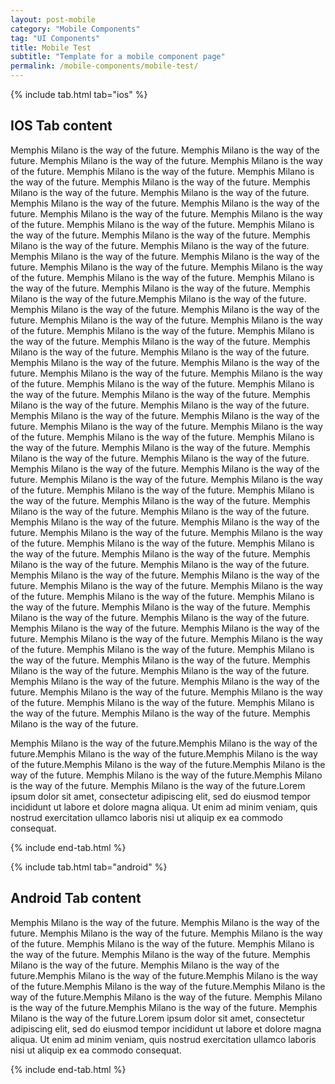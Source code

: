 ```yaml
---
layout: post-mobile
category: "Mobile Components"
tag: "UI Components"
title: Mobile Test
subtitle: "Template for a mobile component page"
permalink: /mobile-components/mobile-test/
---
```



<!-- iOS Tab -->
{% include tab.html tab="ios" %}

## IOS Tab content
Memphis Milano is the way of the future. Memphis Milano is the way of the future.
Memphis Milano is the way of the future.
Memphis Milano is the way of the future.
Memphis Milano is the way of the future.
Memphis Milano is the way of the future.
Memphis Milano is the way of the future.
Memphis Milano is the way of the future.
Memphis Milano is the way of the future.
Memphis Milano is the way of the future.
Memphis Milano is the way of the future.
Memphis Milano is the way of the future.
Memphis Milano is the way of the future.
Memphis Milano is the way of the future.
Memphis Milano is the way of the future.
Memphis Milano is the way of the future.
Memphis Milano is the way of the future.
Memphis Milano is the way of the future.
Memphis Milano is the way of the future.
Memphis Milano is the way of the future.
Memphis Milano is the way of the future.
Memphis Milano is the way of the future.
Memphis Milano is the way of the future.
Memphis Milano is the way of the future.
Memphis Milano is the way of the future.
Memphis Milano is the way of the future.Memphis Milano is the way of the future.
Memphis Milano is the way of the future.
Memphis Milano is the way of the future.
Memphis Milano is the way of the future.
Memphis Milano is the way of the future.
Memphis Milano is the way of the future.
Memphis Milano is the way of the future. Memphis Milano is the way of the future.
Memphis Milano is the way of the future.
Memphis Milano is the way of the future.
Memphis Milano is the way of the future.
Memphis Milano is the way of the future.
Memphis Milano is the way of the future.
Memphis Milano is the way of the future.
Memphis Milano is the way of the future.
Memphis Milano is the way of the future.
Memphis Milano is the way of the future.
Memphis Milano is the way of the future.
Memphis Milano is the way of the future.
Memphis Milano is the way of the future.
Memphis Milano is the way of the future.
Memphis Milano is the way of the future.
Memphis Milano is the way of the future.
Memphis Milano is the way of the future.
Memphis Milano is the way of the future.
Memphis Milano is the way of the future.
Memphis Milano is the way of the future.
Memphis Milano is the way of the future.
Memphis Milano is the way of the future. Memphis Milano is the way of the future.
Memphis Milano is the way of the future.
Memphis Milano is the way of the future.
Memphis Milano is the way of the future.
Memphis Milano is the way of the future.
Memphis Milano is the way of the future.
Memphis Milano is the way of the future.
Memphis Milano is the way of the future.
Memphis Milano is the way of the future.
Memphis Milano is the way of the future.
Memphis Milano is the way of the future.
Memphis Milano is the way of the future.
Memphis Milano is the way of the future.
Memphis Milano is the way of the future.
Memphis Milano is the way of the future.
Memphis Milano is the way of the future.
Memphis Milano is the way of the future.
Memphis Milano is the way of the future.
Memphis Milano is the way of the future.
Memphis Milano is the way of the future.
Memphis Milano is the way of the future.
Memphis Milano is the way of the future. Memphis Milano is the way of the future.
Memphis Milano is the way of the future.
Memphis Milano is the way of the future.
Memphis Milano is the way of the future.
Memphis Milano is the way of the future.
Memphis Milano is the way of the future.
Memphis Milano is the way of the future.
Memphis Milano is the way of the future.
Memphis Milano is the way of the future.
Memphis Milano is the way of the future.
Memphis Milano is the way of the future.
Memphis Milano is the way of the future.
Memphis Milano is the way of the future.
Memphis Milano is the way of the future.
Memphis Milano is the way of the future.
Memphis Milano is the way of the future.
Memphis Milano is the way of the future.
Memphis Milano is the way of the future.
Memphis Milano is the way of the future.
Memphis Milano is the way of the future.
Memphis Milano is the way of the future.

Memphis Milano is the way of the future.Memphis Milano is the way of the future.Memphis Milano is the way of the future.Memphis Milano is the way of the future.Memphis Milano is the way of the future.Memphis Milano is the way of the future.
Memphis Milano is the way of the future.Memphis Milano is the way of the future.
Memphis Milano is the way of the future.Lorem ipsum dolor sit amet, consectetur adipiscing elit, sed do eiusmod tempor incididunt ut labore et dolore magna aliqua. Ut enim ad minim veniam, quis nostrud exercitation ullamco laboris nisi ut aliquip ex ea commodo consequat.


{% include end-tab.html %}


<!-- Android Tab -->
{% include tab.html tab="android" %}

## Android Tab content
Memphis Milano is the way of the future. Memphis Milano is the way of the future.
Memphis Milano is the way of the future.
Memphis Milano is the way of the future.
Memphis Milano is the way of the future.
Memphis Milano is the way of the future.
Memphis Milano is the way of the future.
Memphis Milano is the way of the future.
Memphis Milano is the way of the future.Memphis Milano is the way of the future.Memphis Milano is the way of the future.Memphis Milano is the way of the future.Memphis Milano is the way of the future.Memphis Milano is the way of the future.
Memphis Milano is the way of the future.Memphis Milano is the way of the future.
Memphis Milano is the way of the future.Lorem ipsum dolor sit amet, consectetur adipiscing elit, sed do eiusmod tempor incididunt ut labore et dolore magna aliqua. Ut enim ad minim veniam, quis nostrud exercitation ullamco laboris nisi ut aliquip ex ea commodo consequat.


{% include end-tab.html %}
